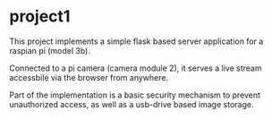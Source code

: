 # project1

This project implements a simple flask based server application for a raspian pi (model 3b).

Connected to a pi camera (camera module 2), it serves a live stream accessbile via the browser from anywhere. 

Part of the implementation is a basic security mechanism to prevent unauthorized access, as well as a usb-drive based image storage.

